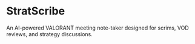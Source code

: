 # StratScribe
An AI-powered VALORANT meeting note-taker designed for scrims, VOD reviews, and strategy discussions.
